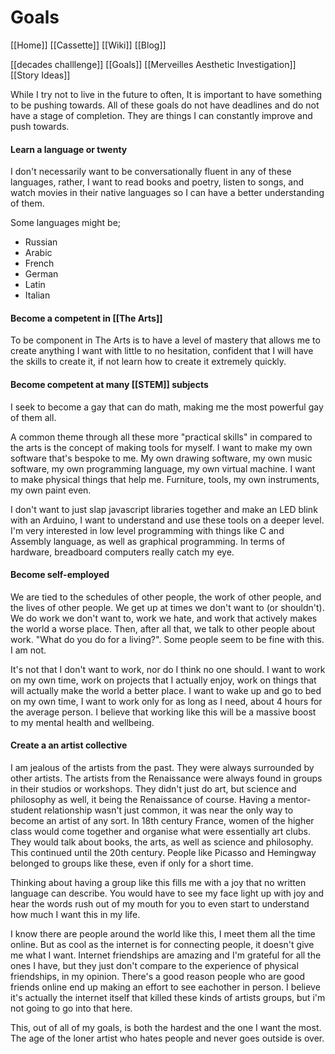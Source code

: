 # Goals
[[Home]]
[[Cassette]]
[[Wiki]]
[[Blog]]

[[decades challlenge]]
[[Goals]]
[[Merveilles Aesthetic Investigation]]
[[Story Ideas]]

While I try not to live in the future to often, It is important to have something to be pushing towards. All of these goals do not have deadlines and do not have a stage of completion. They are things I can constantly improve and push towards.

#### Learn a language or twenty
I don't necessarily want to be conversationally fluent in any of these languages, rather, I want to read books and poetry, listen to songs, and watch movies in their native languages so I can have a better understanding of them.

Some languages might be;
* Russian
* Arabic
* French
* German
* Latin
* Italian

#### Become a competent in [[The Arts]]
To be component in The Arts is to have a level of mastery that allows me to create anything I want with little to no hesitation, confident that I will have the skills to create it, if not learn how to create it extremely quickly.

#### Become competent at many [[STEM]] subjects
I seek to become a gay that can do math, making me the most powerful gay of them all.

A common theme through all these more "practical skills" in compared to the arts is the concept of making tools for myself. I want to make my own software that's bespoke to me. My own drawing software, my own music software, my own programming language, my own virtual machine. I want to make physical things that help me. Furniture, tools, my own instruments, my own paint even.

I don't want to just slap javascript libraries together and make an LED blink with an Arduino, I want to understand and use these tools on a deeper level. I'm very interested in low level programming with things like C and Assembly language, as well as graphical programming. In terms of hardware, breadboard computers really catch my eye. 

#### Become self-employed
We are tied to the schedules of other people, the work of other people, and the lives of other people. We get up at times we don't want to (or shouldn't). We do work we don't want to, work we hate, and work that actively makes the world a worse place. Then, after all that, we talk to other people about work. "What do you do for a living?". Some people seem to be fine with this. I am not.

It's not that I don't want to work, nor do I think no one should. I want to work on my own time, work on projects that I actually enjoy, work on things that will actually make the world a better place. I want to wake up and go to bed on my own time, I want to work only for as long as I need, about 4 hours for the average person. I believe that working like this will be a massive boost to my mental health and wellbeing.

#### Create a an artist collective
I am jealous of the artists from the past. They were always surrounded by other artists. The artists from the Renaissance were always found in groups in their studios or workshops. They didn't just do art, but science and philosophy as well, it being the Renaissance of course. Having a mentor-student relationship wasn't just common, it was near the only way to become an artist of any sort. In 18th century France, women of the higher class would come together and organise what were essentially art clubs. They would talk about books, the arts, as well as science and philosophy. This continued until the 20th century. People like Picasso and Hemingway belonged to groups like these, even if only for a short time.

Thinking about having a group like this fills me with a joy that no written language can describe. You would have to see my face light up with joy and hear the words rush out of my mouth for you to even start to understand how much I want this in my life.

I know there are people around the world like this, I meet them all the time online. But as cool as the internet is for connecting people, it doesn't give me what I want. Internet friendships are amazing and I'm grateful for all the ones I have, but they just don't compare to the experience of physical friendships, in my opinion. There's a good reason people who are good friends online end up making an effort to see eachother in person. I believe it's actually the internet itself that killed these kinds of artists groups, but i'm not going to go into that here.

This, out of all of my goals, is both the hardest and the one I want the most. The age of the loner artist who hates people and never goes outside is over. 
